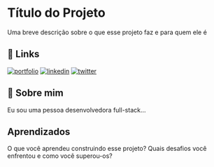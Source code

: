 # Título do Projeto

Uma breve descrição sobre o que esse projeto faz e para quem ele é


## 🔗 Links
[![portfolio](https://img.shields.io/badge/my_portfolio-000?style=for-the-badge&logo=ko-fi&logoColor=white)](https://katherineoelsner.com/)
[![linkedin](https://img.shields.io/badge/linkedin-0A66C2?style=for-the-badge&logo=linkedin&logoColor=white)](https://www.linkedin.com/)
[![twitter](https://img.shields.io/badge/twitter-1DA1F2?style=for-the-badge&logo=twitter&logoColor=white)](https://twitter.com/)


## 🚀 Sobre mim
Eu sou uma pessoa desenvolvedora full-stack...


## Aprendizados

O que você aprendeu construindo esse projeto? Quais desafios você enfrentou e como você superou-os?
